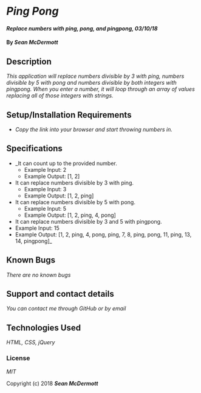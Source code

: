 # _Ping Pong_

#### _Replace numbers with ping, pong, and pingpong, 03/10/18_

#### By _**Sean McDermott**_

## Description

_This application will replace numbers divisible by 3 with ping, numbers divisible by 5 with pong and numbers divisible by both integers with pingpong. When you enter a number, it will loop through an array of values replacing all of those integers with strings._

## Setup/Installation Requirements

* _Copy the link into your browser and start throwing numbers in._


## Specifications

* _It can count up to the provided number.
  * Example Input: 2
  * Example Output: [1, 2]
* It can replace numbers divisible by 3 with ping.
  * Example Input: 3
  * Example Output: [1, 2, ping]
* It can replace numbers divisible by 5 with pong.
  * Example Input: 5
  * Example Output: [1, 2, ping, 4, pong]
* It can replace numbers divisible by 3 and 5 with pingpong.
 * Example Input: 15
 * Example Output: [1, 2, ping, 4, pong, ping, 7, 8, ping, pong, 11, ping, 13, 14, pingpong]_

## Known Bugs

_There are no known bugs_

## Support and contact details

_You can contact me through GitHub or by email_

## Technologies Used

_HTML, CSS, jQuery_

### License

*MIT*

Copyright (c) 2018 **_Sean McDermott_**
